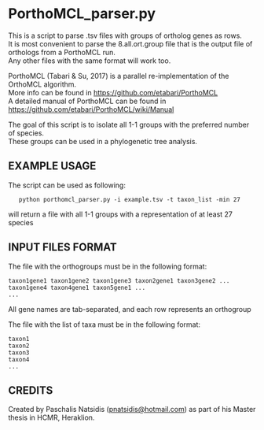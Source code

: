 # PorthoMCL_parser.py

This is a script to parse .tsv files with groups of ortholog genes as rows.                                                                    
It is most convenient to parse the 8.all.ort.group file that is the output file of orthologs from a PorthoMCL run.                             
Any other files with the same format will work too.                                                                                            
                                                                                                                                               
PorthoMCL (Tabari & Su, 2017) is a parallel re-implementation of the OrthoMCL algorithm.                                                       
More info can be found in https://github.com/etabari/PorthoMCL                                                                                 
A detailed manual of PorthoMCL can be found in https://github.com/etabari/PorthoMCL/wiki/Manual                                                
                                                                                                                                               
The goal of this script is to isolate all 1-1 groups with the preferred number of species.                                                     
These groups can be used in a phylogenetic tree analysis.                                                                                      
 
## EXAMPLE USAGE

The script can be used as following:
```
   python porthomcl_parser.py -i example.tsv -t taxon_list -min 27
```
will return a file with all 1-1 groups with a representation of at least 27 species
 
 
## INPUT FILES FORMAT
The file with the orthogroups must be in the following format:
```
taxon1gene1 taxon1gene2 taxon1gene3 taxon2gene1 taxon3gene2 ...
taxon1gene4 taxon4gene1 taxon5gene1 ... 
...
```   
All gene names are tab-separated, and each row represents an orthogroup

The file with the list of taxa must be in the following format:
```
taxon1
taxon2
taxon3
taxon4
...
```

   

## CREDITS
Created by Paschalis Natsidis (pnatsidis@hotmail.com) as part of his Master thesis in HCMR, Heraklion. 
